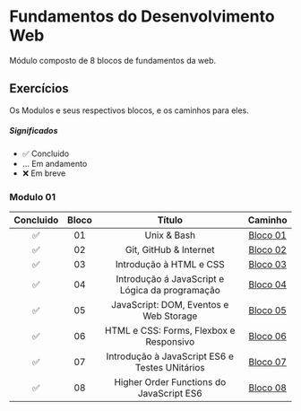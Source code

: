 # Fundamentos do Desenvolvimento Web

Módulo composto de 8 blocos de fundamentos da web.

## Exercícios
Os Modulos e seus respectivos blocos, e os caminhos para eles.

##### Significados
* ✅ Concluido
* ... Em andamento
* ❌ Em breve

### Modulo 01
Concluido | Bloco | Título | Caminho
:------: | :------: | :------: | :------:
✅ | 01 | Unix & Bash | [Bloco 01](https://github.com/Ikarosv/Trybe/tree/main/Modulo-1/Bloco-01)
✅ | 02 | Git, GitHub & Internet | [Bloco 02](https://github.com/Ikarosv/Trybe/tree/main/Modulo-1/Bloco-02)
✅ | 03 | Introdução à HTML e CSS | [Bloco 03](https://github.com/Ikarosv/Trybe/tree/main/Modulo-1/Bloco-03)
✅ | 04 | Introdução á JavaScript e Lógica da programação | [Bloco 04](https://github.com/Ikarosv/Trybe/tree/main/Modulo-1/Bloco-04)
✅ | 05 | JavaScript: DOM, Eventos e Web Storage | [Bloco 05](https://github.com/Ikarosv/Trybe/tree/main/Modulo-1/Bloco-05)
✅ | 06 | HTML e CSS: Forms, Flexbox e Responsivo | [Bloco 06](https://github.com/Ikarosv/Trybe/tree/main/Modulo-1/Bloco-06)
✅ | 07 | Introdução à JavaScript ES6 e Testes UNitários | [Bloco 07](https://github.com/Ikarosv/Trybe/tree/main/Modulo-1/Bloco-07)
✅ | 08 | Higher Order Functions do JavaScript ES6 | [Bloco 08](https://github.com/Ikarosv/Trybe/tree/main/Modulo-1/Bloco-08)
